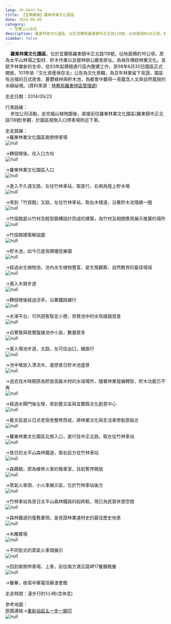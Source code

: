 ```yaml
---
lang: zh-Hant-tw
title: 【宜蘭羅東】羅東林業文化園區
date: 2014-06-06
category: 
  - 宜蘭上山走走
description: 羅東林業文化園區，位於宜蘭縣羅東鎮中正北路118號，佔地面積約16公頃，原為太平山林場之製材、貯木作業以及營林辦公廳舍原址。為保存傳統林業文化，並賦予林業新的生命，從93年起積極進行區內整建工作，至98年6月30日園區正式開放，101年依『文化資產保存法』公告為文化景觀，為百年林業留下見證。園區有古樸的日式房舍、蒼鬱綠林與貯木池，為都會中難得一見蘊含人文與自然風貌的水綠祕境。(資料來源：[林務局羅東林區管理處](http://luodong.forest.gov.tw/ct.asp?xItem=54135&CtNode=2449&mp=360))
sidebar: false
---
```


    **羅東林業文化園區**，位於宜蘭縣羅東鎮中正北路118號，佔地面積約16公頃，原為太平山林場之製材、貯木作業以及營林辦公廳舍原址。為保存傳統林業文化，並賦予林業新的生命，從93年起積極進行區內整建工作，至98年6月30日園區正式開放，101年依『文化資產保存法』公告為文化景觀，為百年林業留下見證。園區有古樸的日式房舍、蒼鬱綠林與貯木池，為都會中難得一見蘊含人文與自然風貌的水綠祕境。(資料來源：[林務局羅東林區管理處](http://luodong.forest.gov.tw/ct.asp?xItem=54135&CtNode=2449&mp=360))

走走日期：2014/05/23

行車路線：  
    參加公司活動，走完福山植物園後，直接前往羅東林業文化園區(羅東鎮中正北路118號)參觀，於園區南側入口停車場附近下車。

走走路線：  
→羅東林業文化園區南側停車場  
![null](image/1028948201_l.jpg)

→轉個彎後，往入口方向  
![null](image/1028948208_l.jpg)

→羅東林業文化園區入口  
![null](image/1028948215_l.jpg)

→進入不久遇叉路，左往竹林車站，取直行，右側為陸上貯木場  
![null](image/1028948220_l.jpg)

→來到「竹探館」叉路，左往竹林車站，取右木棧道，沿著貯木池環繞一圈  
![null](image/1028948224_l.jpg)

→竹探館是以竹材及輕型鋼構設計而成的建築，為竹材及相關應用展示推廣的場所  
![null](image/1028948228_l.jpg)

→竹探館建築解說圖  
![null](image/1028948231_l.jpg)

→貯木池，如今已是鳥類棲息樂園  
![null](image/1028948235_l.jpg)

→經過水生植物池，池內水生植物豐富，是生態觀察、自然教育的最佳場域  
![null](image/1028948240_l.jpg)

→進入木屑步道  
![null](image/1028948246_l.jpg)

→轉個彎後經過涼亭，沿著鐵路續行  
![null](image/1028948251_l.jpg)

→水濱平台，可供遊客駐足小憩，欣賞池中的水鳥嬉戲覓食  
![null](image/1028948258_l.jpg)

→白鷺鷥與夜鷺盤據池中小島，數量眾多  
![null](image/1028948263_l.jpg)

→進入環池步道，叉路，左可往出口，續直行  
![null](image/1028948267_l.jpg)

→池中堆放入漂流木，遙想昔日貯木池盛景  
![null](image/1028948274_l.jpg)

→過去伐木時期原為貯放高級木材的水域場所，隨著林業發展轉型，貯木功能已不再  
![null](image/1028948280_l.jpg)

→經過水閘門後左彎，來到藝文區與宜蘭縣文化創意中心  
![null](image/1028948286_l.jpg)

→藝文區是以日式老宿舍整修而成，將林業文化與生活美學創意結合  
![null](image/1028948293_l.jpg)

→羅東林業文化園區北側入口，直行往中正北路，取左往竹林車站  
![null](image/1028948300_l.jpg)

→昔日的太平山森林鐵道，取右前方往竹林車站  
![null](image/1028948309_l.jpg)

→森趣館，原為維修火車的檢車室，目前暫停開放  
![null](image/1028948316_l.jpg)

→蒸氣火車頭、小火車展示區，位於竹林車站後方  
![null](image/1028948325_l.jpg)

→竹林車站為昔日太平山森林鐵路的起終點，現已為民眾休憩空間  
![null](image/1028948331_l.jpg)

→森林鐵道的復舊重現，是見證林業運材史的最佳歷史地景  
![null](image/1028948339_l.jpg)

→木雕廣場  
![null](image/1028948346_l.jpg)

→不同型式的蒸氣火車頭展示  
![null](image/1028948353_l.jpg)

→回到南側停車場，上車，前往南方澳豆腐岬17餐廳晚餐  
![null](image/1028948360_l.jpg)

→餐畢，夜宿中華電信蘇澳會館

走走時間：漫步行約1小時(含休息)

參考地圖：  
原圖連結→[重新站起＆一步一腳印](http://blog.xuite.net/yang5757/blog/62969590)  
![null](image/1028948422_l.jpg)